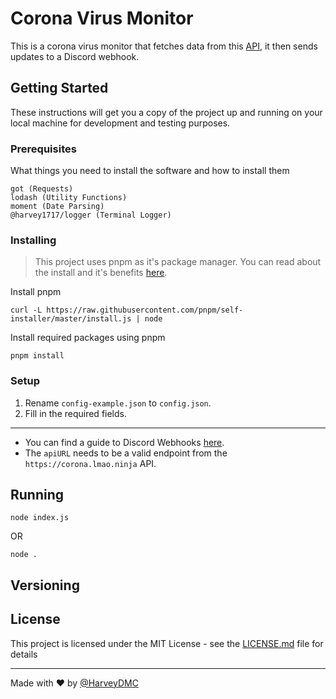 # Corona Virus Monitor

This is a corona virus monitor that fetches data from this [API](https://github.com/NovelCOVID/API), it then sends updates to a Discord webhook.

## Getting Started

These instructions will get you a copy of the project up and running on your local machine for development and testing purposes.

### Prerequisites

What things you need to install the software and how to install them

```
got (Requests)
lodash (Utility Functions)
moment (Date Parsing)
@harvey1717/logger (Terminal Logger)
```

### Installing

> This project uses pnpm as it's package manager. You can read about the install and it's benefits [here](https://pnpm.js.org/).

Install pnpm

```
curl -L https://raw.githubusercontent.com/pnpm/self-installer/master/install.js | node
```

Install required packages using pnpm

```
pnpm install
```

### Setup

1. Rename `config-example.json` to `config.json`.
2. Fill in the required fields.

---

- You can find a guide to Discord Webhooks [here](https://google.com).
- The `apiURL` needs to be a valid endpoint from the `https://corona.lmao.ninja` API.

## Running

```
node index.js
```

OR

```
node .
```

## Versioning

## License

This project is licensed under the MIT License - see the [LICENSE.md](LICENSE.md) file for details

---

Made with ❤ by [@HarveyDMC](https://twitter.com/HarveyDMC)

